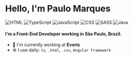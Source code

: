 # Hello, I'm Paulo Marques

![HTML](https://img.shields.io/badge/HTML-Expert-orange)
![TypeScript](https://img.shields.io/badge/TypeScript-Expert-blue)
![JavaScript](https://img.shields.io/badge/JavaScript-Expert-blue)
![CSS](https://img.shields.io/badge/CSS-Expert-yellow)
![SASS](https://img.shields.io/badge/SASS-Intermediate-yellow)
![Java](https://img.shields.io/badge/Java-Basic-green)

#### I'm a Front-End Developer working in São Paulo, Brazil.

- 🏢 I'm currently working at **Everis**
- ⚙️ I use daily: `ts`, `.html`, `.css`, `Angular Framework` 
